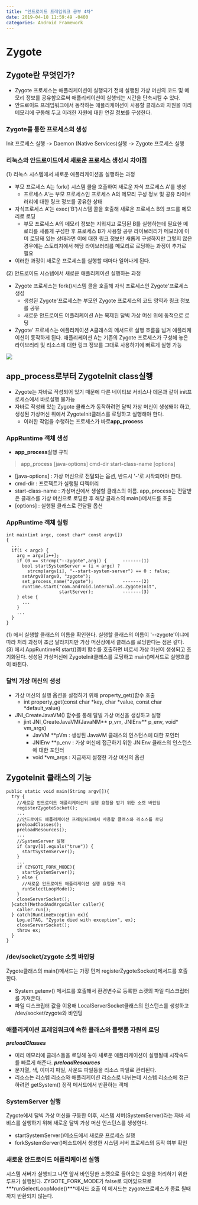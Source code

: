 ```yaml
---
title: "안드로이드 프레임워크 공부 4차"
date: 2019-04-18 11:59:49 -0400
categories: Android Framework
---
```


Zygote
=============

Zygote란 무엇인가? 
-------------
* Zygote 프로세스는 애플리케이션이 실행되기 전에 실행된 가상 머신의 코드 및 메모리 정보를 공유함으로써 애플리케이션이 실행되는 시간을 단축시킬 수 있다.
* 안드로이드 프레임워크에서 동작하는 애플리케이션이 사용할 클래스와 자원을 미리 메모리에 구동해 두고 이러한 자원에 대한 연결 정보를 구성한다.

### Zygote를 통한 프로세스의 생성
Init 프로세스 실행 -> Daemon (Native Services)실행 -> Zygote 프로세스 실행

### 리눅스와 안드로이드에서 새로운 프로세스 생성시 차이점
(1) 리눅스 시스템에서 새로운 애플리케이션을 실행하는 과정
* 부모 프로세스 A는 fork() 시스템 콜을 호출하여 새로운 자식 프로세스 A'를 생성
  - 프로세스 A'는 부모 프로세스인 프로세스 A의 메모리 구성 정보 및 공유 라이브러리에 대한 링크 정보를 공유한 상태
* 자식프로세스 A'는 exec('B')시스템 콜을 호출해 새로운 프로세스 B의 코드를 메모리로 로딩
  - 부모 프로세스 A의 메모리 정보는 지워지고 로딩된 B를 실행하는데 필요한 메로리를 새롭게 구성한 후 프로세스 B가 사용할 공유 라이브러리가 메모리에 이미 로딩돼 있는 상태라면 이에 대한 링크 정보만 새롭게 구성하지만 그렇지 않은 경우에는 스토리지에서 해당 라이브러리를 메모리로 로딩하는 과정이 추가로 필요
* 이러한 과정이 새로운 프로세스를 실행할 때마다 일어나게 된다.

(2) 안드로이드 시스템에서 새로운 애플리케이션 실행하는 과정
* Zygote 프로세스는 fork()시스템 콜을 호출해 자식 프로세스인 Zygote'프로세스 생성
  - 생성된 Zygote'프로세스는 부모인 Zygote 프로세스의 코드 영역과 링크 정보를 공유
  - 새로운 안드로이드 어플리케이션 A는 복제된 달빅 가상 머신 위에 동적으로 로딩
* Zygote' 프로세스는 애플리케이션 A클래스의 메서드로 실행 흐름을 넘겨 애플리케이션이 동작하게 된다. 애플리케이션 A는 기존의 Zygote 프로세스가 구성해 놓은 라이브러리 및 리소스에 대한 링크 정보를 그대로 사용하기에 빠르게 실행 가능
<img src="https://user-images.githubusercontent.com/48199401/56362282-68e9ac80-6224-11e9-8583-51e647c59e40.jpg">

app_process로부터 ZygoteInit class실행
-------------
* Zygote는 자바로 작성되어 있기 때문에 다른 네이티브 서비스나 데몬과 같이 init프로세스에서 바로실행 불가능
* 자바로 작성돼 있는 Zygote 클래스가 동작하려면 달빅 가상 머신이 생성돼야 하고, 생성된 가상머신 위에서 ZygoteInit클래스를 로딩하고 실행해야 한다.
  - 이러한 작업을 수행하는 프로세스가 바로**app_process**

### AppRuntime 객체 생성
* **app_process**실행 규칙
> app_process [java-options] cmd-dir start-class-name [options]
* [java-options] : 가상 머신으로 전달되는 옵션, 반드시 '-'로 시작되어야 한다.
* cmd-dir : 프로젝트가 실행될 디렉터리
* start-class-name : 가상머신에서 생설할 클래스의 이름. app_process는 전달받은 클래스를 가상 머신으로 로딩한 후 해당 클래스의 main()메서드를 호출
* [options] : 실행될 클래스로 전달될 옵션

### AppRuntime 객체 실행
```
int main(int argc, const char* const argv[])
{
  ...
  if(i < argc) {
    arg = argv[i++];
    if (0 == strcmp("--zygote",arg)) {      -------(1)
      bool startSystemServer = (i < argc) ?
        strcmp(argv[i], "--start-system-server") == 0 : false;
      setArgv0(argv0, "zygote");
      set_process_name("zygote");           -------(2)
      runtime.start("com.android.internal.os.ZygoteInit",
                    startServer);           -------(3)
    } else {
      ...
    }
    ...
  }
}
```
(1) 에서 실행할 클래스의 이름을 확인한다. 실행할 클래스의 이름이 '--zygote'이냐에 따라 처리 과정이 조금 달라지지만 가상 머신상에서 클래스를 로딩한다는 점은 같다.
(3) 에서 AppRuntime의 start()멤버 함수를 호출하면 비로서 가상 머신이 생성되고 초기화된다. 생성된 가상머신에 ZygoteInit클래스를 로딩하고 main()메서드로 실행흐름이 바뀐다.

### 달빅 가상 머신의 생성
* 가상 머신의 실행 옵션을 설정하기 위해 property_get()함수 호출
  - int property_get(const char *key, char *value, const char *default_value)
* JNI_CreateJavaVM() 함수를 통해 달빌 가상 머신을 생성하고 실행
  - jint JNI_CreateJavaVM(JavaNM** p_vm, JNIEnv** p_env, void* vm_args)
    + JavVM **pVm : 생성된 JavaVM 클래스의 인스턴스에 대한 포인터
    + JNIEnv **p_env : 가상 머신에 접근하기 위한 JNIEnv 클래스의 인스턴스에 대한 포인터
    + void *vm_args : 지금까지 설정한 가상 머신의 옵션
    
ZygoteInit 클래스의 기능
-------------
```
public static void main(String argv[]){
  try {
    //새로운 안드로이드 애플리케이션의 실행 요청을 받기 위한 소켓 바인딩
    registerZygoteSocket();
    ...
    //안드로이드 애플리케이션 프레임워크에서 사용할 클래스와 리소스를 로딩
    preloadClasses();
    preloadResources();
    ...
    //SystemServer 실행
    if (argv[1].equals("true")) {
      startSystemServer();
    }
    ...
    if (ZYGOTE_FORK_MODE){
      startSystemServer();
    } else {
      //새로운 안드로이드 애플리케이션 실행 요청을 처리
      runSelectLoopMode();
    }
    closeServerSocket();
  }catch(MethodAndArgsCaller caller){
    caller.run();
  } catch(RuntimeException ex){
    Log.e(TAG, "Zygote died with exception", ex);
    closeServerSocket();
    throw ex;
  }
}
```

### /dev/socket/zygote 소켓 바인딩
Zygote클래스의 main()메서드는 가장 먼저 registerZygoteSocket()메서드를 호출한다.
* System.getenv() 메서드를 호출해서 환경변수로 등록한 소켓의 파일 디스크립터를 가져온다. 
* 파일 디스크립터 값을 이용해 LocalServerSocket클래스의 인스턴스를 생성하고 /dev/socket/zygote와 바인딩

### 애플리케이션 프레임워크에 속한 클래스와 플랫폼 자원의 로딩
***preloadClasses***
* 미리 메모리에 클래스들을 로딩해 놓아 새로운 애플리케이션이 실행될때 시작속도를 빠르게 해준다.
***preloadResources***
* 문자열, 색, 이미지 파일, 사운드 파일등을 리소스 파일로 관리된다.
* 리소스는 리스템 리소스와 애플리케이션 리소스로 나뉘는데 시스템 리소스에 접근하려면 getSystem() 정적 메서드에서 반환하는 객체 

### SystemServer 실행
Zygote에서 달빅 가상 머신을 구동한 이후, 시스템 서버(SystemServer)라는 자바 서비스를 실행하기 위해 새로운 달빅 가상 머신 인스턴스를 생성한다. 
* startSystemServer()메소드에서 새로운 프로세스 실행
* forkSystemServer()메소드에서 생성한 시스템 서버 프로세스의 동작 여부 확인

### 새로운 안드로이드 애플리케이션 실행
시스템 서버가 실행되고 나면 앞서 바인딩한 소켓으로 들어오는 요청을 처리하기 위한 루프가 실행된다. ZYGOTE_FORK_MODE가 false로 되어있으므로 ***runSelectLoopMode()***메서드 호출 이 메서드는 zygote프로세스가 종료 될때까지 반환되지 않는다.
